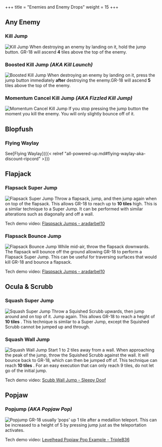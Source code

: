 +++
title = "Enemies and Enemy Drops"
weight = 15
+++

## Any Enemy

### Kill Jump
![Kill Jump](/img/enemies/KillJump.gif#floatright)
When destroying an enemy by landing on it, hold the jump button. GR-18 will ascend **4** tiles above the top of the enemy.

### Boosted Kill Jump _(AKA Kill Launch)_
![Boosted Kill Jump](/img/enemies/BoostedKillJump.gif#floatright)
When destroying an enemy by landing on it, press the jump button immediately **after** destroying the enemy.GR-18 will ascend **5** tiles above the top of the enemy.

### Momentum Cancel Kill Jump _(AKA Fizzled Kill Jump)_
![Momentum Cancel Kill Jump](/img/enemies/MomentumCancelKillJump.gif#floatright)
If you stop pressing the jump button the moment you kill the enemy. You will only slightly bounce off of it.

## Blopfush

### Flying Waylay
See[Flying Waylay]({{< relref "all-powered-up.md#flying-waylay-aka-discount-ripcord" >}})

## Flapjack

### Flapsack Super Jump
![Flapsack Super Jump](/img/enemies/FlapsackSuperJump.gif#floatright)
Throw a flapsack, jump, and then jump again when on top of the flapsack. This allows GR-18 to reach up to **10 tiles** high. This is a similar technique to a Super Jump. It can be performed with similar alterations such as diagonally and off a wall.

Tech demo video: [Flaspsack Jumps - aradarbel10](https://streamable.com/p5pd28)

### Flapsack Bounce Jump
![Flapsack Bounce Jump](/img/enemies/FlapsackBounceJump.gif#floatright)
While mid-air, throw the flapsack downwards. The flapsack will bounce off the ground allowing GR-18 to perform a Flapsack Super Jump. This can be useful for traversing surfaces that would kill GR-18 and bounce a flapsack.

Tech demo video: [Flaspsack Jumps - aradarbel10](https://streamable.com/p5pd28)

## Ocula & Scrubb

### Squash Super Jump
![Squash Super Jump](/img/enemies/SquashSuperJump.gif#floatright)
Throw a Squished Scrubb upwards, then jump around and on top of it. Jump again. This allows GR-18 to reach a height of **10 tiles** . This technique is similar to a Super Jump, except the Squished Scrubb cannot be jumped up and through.

### Squash Wall Jump
![Squash Wall Jump](/img/enemies/SquashWallJump.gif#floatright)
Start 1 to 2 tiles away from a wall. When approaching the peak of the jump, throw the Squished Scrubb against the wall. It will bounce back to GR-18, which can then be jumped off of. This technique can reach **10 tiles** . For an easy execution that can only reach 9 tiles, do not let go of the initial jump.

Tech demo video: [Scubb Wall Jump - Sleepy Doof](https://cdn.discordapp.com/attachments/586641629948149761/700264046351613971/t6P5q7aajt.webm)

## Popjaw

### Popjump _(AKA Popjaw Pop)_
![Popjump](/img/enemies/Popjump.gif#floatright)
GR-18 usually ‘pops’ up 1 tile after a medallion teleport. This can be increased to a height of 5 by pressing jump just as the teleportation activates.

Tech demo video: [Levelhead Popjaw Pop Example - TripleB36](https://www.youtube.com/watch?v=qyjNo4_8wQE)
